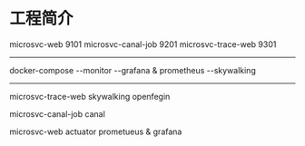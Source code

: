 # 工程简介
microsvc-web 9101
microsvc-canal-job 9201
microsvc-trace-web 9301

-----------------------
docker-compose
    --monitor
      --grafana & prometheus
    --skywalking
    
      
    

-----------------------
microsvc-trace-web
    skywalking
    openfegin
   
microsvc-canal-job
    canal
    
microsvc-web
    actuator
    prometueus & grafana
    
    


